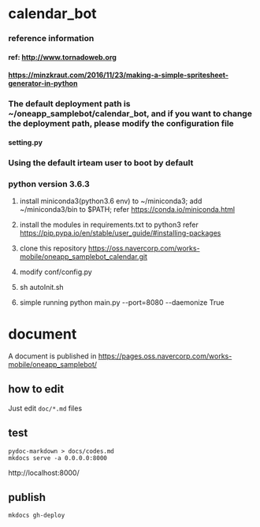 # calendar_bot
### reference information
#### ref: http://www.tornadoweb.org
####      https://minzkraut.com/2016/11/23/making-a-simple-spritesheet-generator-in-python
### The default deployment path is ~/oneapp_samplebot/calendar_bot, and if you want to change the deployment path, please modify the configuration file
#### setting.py
### Using the default irteam user to boot by default 
### python version 3.6.3

1. install miniconda3(python3.6 env) to ~/miniconda3; add ~/miniconda3/bin to $PATH;
   refer https://conda.io/miniconda.html 
   
2. install the modules in requirements.txt to python3
   refer https://pip.pypa.io/en/stable/user_guide/#installing-packages

3. clone this repository
    https://oss.navercorp.com/works-mobile/oneapp_samplebot_calendar.git

4. modify conf/config.py

5. sh autoInit.sh

6. simple running
   python main.py --port=8080 --daemonize True

# document
A document is published in https://pages.oss.navercorp.com/works-mobile/oneapp_samplebot/

## how to edit
Just edit `doc/*.md` files

## test
```
pydoc-markdown > docs/codes.md
mkdocs serve -a 0.0.0.0:8000
```
http://localhost:8000/


## publish
```
mkdocs gh-deploy
```
